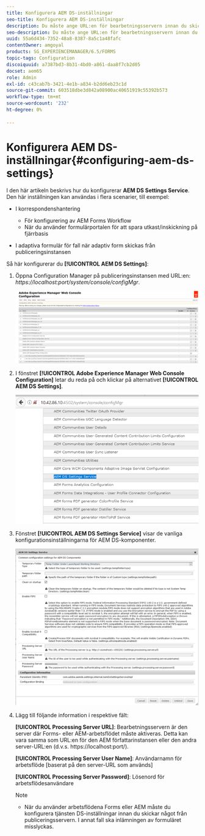 ```yaml
---
title: Konfigurera AEM DS-inställningar
seo-title: Konfigurera AEM DS-inställningar
description: Du måste ange URL:en för bearbetningsservern innan du skickar ett formulär.
seo-description: Du måste ange URL:en för bearbetningsservern innan du skickar ett formulär.
uuid: 55a6d434-7352-48a8-8387-8a5c1a48fafc
contentOwner: amgoyal
products: SG_EXPERIENCEMANAGER/6.5/FORMS
topic-tags: Configuration
discoiquuid: a7387bd3-8b31-4bd0-a861-daa8f7cb2d05
docset: aem65
role: Admin
exl-id: c43cab7b-3421-4e1b-a834-b2dd6eb23c1d
source-git-commit: 603518dbe3d842a08900ac40651919c55392b573
workflow-type: tm+mt
source-wordcount: '232'
ht-degree: 0%

---
```


# Konfigurera AEM DS-inställningar{#configuring-aem-ds-settings}

I den här artikeln beskrivs hur du konfigurerar **AEM DS Settings Service**. Den här inställningen kan användas i flera scenarier, till exempel:

* I korrespondenshantering

   * För konfigurering av AEM Forms Workflow
   * När du använder formulärportalen för att spara utkast/inskickning på fjärrbasis

* I adaptiva formulär för fall när adaptiv form skickas från publiceringsinstansen

Så här konfigurerar du **[!UICONTROL AEM DS Settings]**:

1. Öppna Configuration Manager på publiceringsinstansen med URL:en:\
   *https://localhost:port/system/console/configMgr*.

   ![Konfiguration av AEM webbkonsol](assets/web_configuration_console_new.png)

1. I fönstret **[!UICONTROL Adobe Experience Manager Web Console Configuration]** letar du reda på och klickar på alternativet **[!UICONTROL AEM DS Settings]**.

   ![DS-inställningar](assets/ds_settings_new.png)

1. Fönstret **[!UICONTROL AEM DS Settings Service]** visar de vanliga konfigurationsinställningarna för AEM DS-komponenter.

   ![Tjänsten DS Settings](assets/ds_settings_service_new.png)

1. Lägg till följande information i respektive fält:

   **[!UICONTROL Processing Server URL]**: Bearbetningsservern är den server där Forms- eller AEM-arbetsflödet måste aktiveras. Detta kan vara samma som URL:en för den AEM författarinstansen eller den andra server-URL:en (d.v.s. https://localhost:port/).

   **[!UICONTROL Processing Server User Name]**: Användarnamn för arbetsflöde  [baserat på den server-URL som används]

   **[!UICONTROL Processing Server Password]**: Lösenord för arbetsflödesanvändare

   >[!NOTE]
   >
   >
   >    
   >    
   >    * När du använder arbetsflödena Forms eller AEM måste du konfigurera tjänsten DS-inställningar innan du skickar något från publiceringsservern. I annat fall ska inlämningen av formuläret misslyckas.



